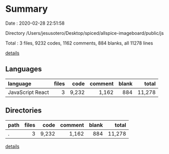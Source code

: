 # Summary

Date : 2020-02-28 22:51:58

Directory /Users/jesusotero/Desktop/spiced/allspice-imageboard/public/js

Total : 3 files,  9232 codes, 1162 comments, 884 blanks, all 11278 lines

[details](details.md)

## Languages
| language | files | code | comment | blank | total |
| :--- | ---: | ---: | ---: | ---: | ---: |
| JavaScript React | 3 | 9,232 | 1,162 | 884 | 11,278 |

## Directories
| path | files | code | comment | blank | total |
| :--- | ---: | ---: | ---: | ---: | ---: |
| . | 3 | 9,232 | 1,162 | 884 | 11,278 |

[details](details.md)